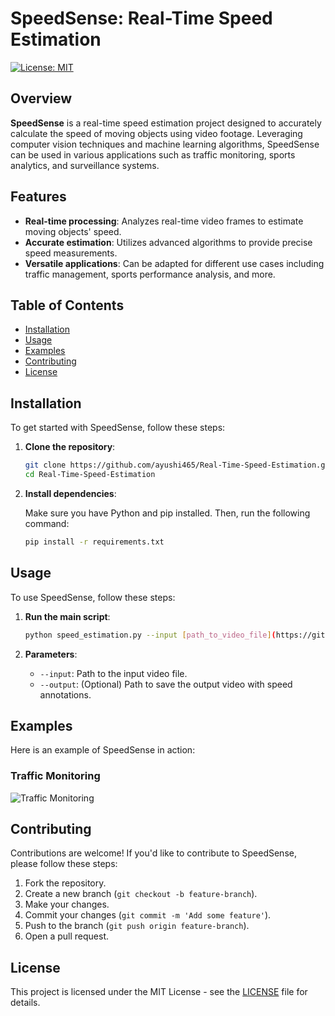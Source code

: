 # SpeedSense: Real-Time Speed Estimation

[![License: MIT](https://img.shields.io/badge/License-MIT-yellow.svg)](https://opensource.org/licenses/MIT)

## Overview

**SpeedSense** is a real-time speed estimation project designed to accurately calculate the speed of moving objects using video footage. Leveraging computer vision techniques and machine learning algorithms, SpeedSense can be used in various applications such as traffic monitoring, sports analytics, and surveillance systems.

## Features

- **Real-time processing**: Analyzes real-time video frames to estimate moving objects' speed.
- **Accurate estimation**: Utilizes advanced algorithms to provide precise speed measurements.
- **Versatile applications**: Can be adapted for different use cases including traffic management, sports performance analysis, and more.

## Table of Contents

- [Installation](#installation)
- [Usage](#usage)
- [Examples](#examples)
- [Contributing](#contributing)
- [License](#license)

## Installation

To get started with SpeedSense, follow these steps:

1. **Clone the repository**:

    ```bash
    git clone https://github.com/ayushi465/Real-Time-Speed-Estimation.git
    cd Real-Time-Speed-Estimation
    ```

2. **Install dependencies**:

    Make sure you have Python and pip installed. Then, run the following command:

    ```bash
    pip install -r requirements.txt
    ```

## Usage

To use SpeedSense, follow these steps:

1. **Run the main script**:

    ```bash
    python speed_estimation.py --input [path_to_video_file](https://github.com/ayushi465/Real-Time-Speed-Estimation/blob/main/road_traffic.mp4)
    ```

2. **Parameters**:

    - `--input`: Path to the input video file.
    - `--output`: (Optional) Path to save the output video with speed annotations.

## Examples

Here is an example of SpeedSense in action:

### Traffic Monitoring

![Traffic Monitoring]((https://github.com/ayushi465/Real-Time-Speed-Estimation/blob/main/identification_traffic.png))


## Contributing

Contributions are welcome! If you'd like to contribute to SpeedSense, please follow these steps:

1. Fork the repository.
2. Create a new branch (`git checkout -b feature-branch`).
3. Make your changes.
4. Commit your changes (`git commit -m 'Add some feature'`).
5. Push to the branch (`git push origin feature-branch`).
6. Open a pull request.

## License

This project is licensed under the MIT License - see the [LICENSE](LICENSE) file for details.
